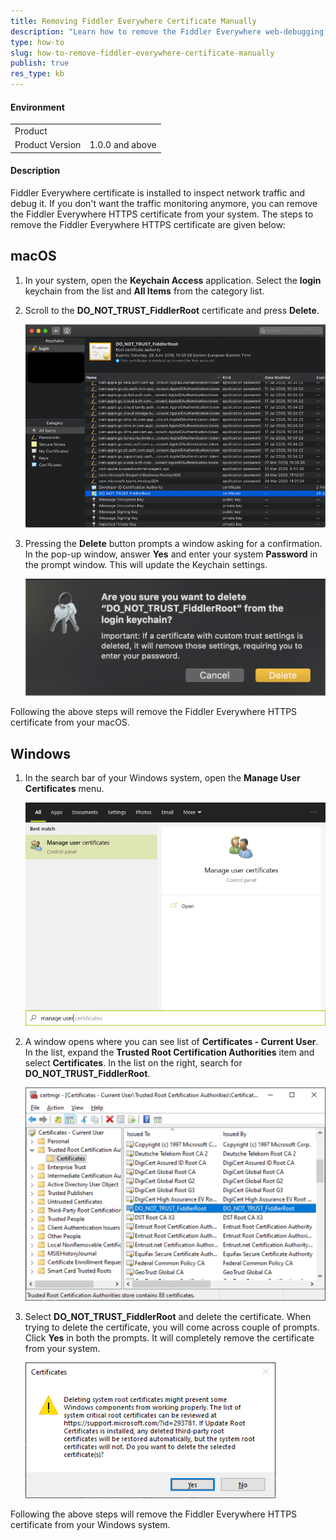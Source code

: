 ```yaml
---
title: Removing Fiddler Everywhere Certificate Manually
description: "Learn how to remove the Fiddler Everywhere web-debugging client certificate from Windows and macOS manually."
type: how-to
slug: how-to-remove-fiddler-everywhere-certificate-manually
publish: true
res_type: kb
---
```


#### Environment

|   |   |
|---|---|
| Product   |
| Product Version | 1.0.0 and above  |

#### Description

Fiddler Everywhere certificate is installed to inspect network traffic and debug it. If you don't want the traffic monitoring anymore, you can remove the Fiddler Everywhere HTTPS certificate from your system. The steps to remove the Fiddler Everywhere HTTPS certificate are given below:

## macOS

1. In your system, open the **Keychain Access** application. Select the **login** keychain from the list and **All Items** from the category list.

2. Scroll to the **DO_NOT_TRUST_FiddlerRoot** certificate and press **Delete**.

    ![macOS 1st and 2nd Step](../images/kb/remove-manually/keychain-access-login-and-do-not-trust-fiddlerroot-delete.png)

3. Pressing the **Delete** button prompts a window asking for a confirmation. In the pop-up window, answer **Yes** and enter your system **Password** in the prompt window. This will update the Keychain settings.

    ![macOS 3rd Step to delete Fiddler Everywhere Certificate](../images/kb/remove-manually/select-yes-to-delete-fiddler-everywhere-certificate-from-macos.png)

Following the above steps will remove the Fiddler Everywhere HTTPS certificate from your macOS.

## Windows

1. In the search bar of your Windows system, open the **Manage User Certificates** menu.

    ![Manage User Certificates](../images/kb/remove-manually/manage-user-certificate-using-start-menu.png)

2. A window opens where you can see list of **Certificates - Current User**. In the list, expand the **Trusted Root Certification Authorities** item and select **Certificates**. In the list on the right, search for **DO_NOT_TRUST_FiddlerRoot**.

    ![Certificates - Current User](../images/kb/remove-manually/certificates-current-user-trusted-root-certification.png)

3. Select **DO_NOT_TRUST_FiddlerRoot** and delete the certificate. When trying to delete the certificate, you will come across couple of prompts. Click **Yes** in both the prompts. It will completely remove the certificate from your system.

    ![Delete Fiddler Everywhere](../images/kb/remove-manually/select-do-not-trust-fiddlerroot-and-press-yes.png)

Following the above steps will remove the Fiddler Everywhere HTTPS certificate from your Windows system.
